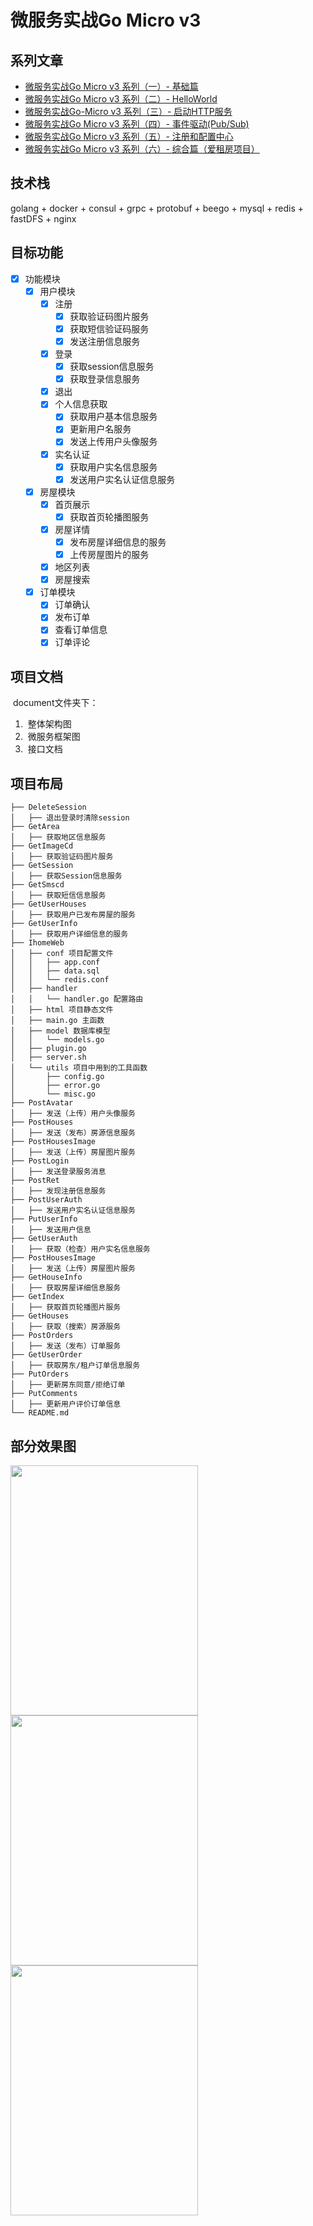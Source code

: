 # 微服务实战Go Micro v3

## 系列文章
* [微服务实战Go Micro v3 系列（一）- 基础篇](https://cleverbamboo.github.io/2021/04/27/GO/微服务实战Go-Micro-v3-系列（一）-基础篇/#more)
* [微服务实战Go Micro v3 系列（二）- HelloWorld](https://cleverbamboo.github.io/2021/04/27/GO/微服务实战Go-Micro-v3-系列（二）-HelloWorld/#more)
* [微服务实战Go-Micro v3 系列（三）- 启动HTTP服务](https://cleverbamboo.github.io/2021/04/28/GO/微服务实战Go-Micro-v3-系列（三）-启动HTTP服务/#more)
* [微服务实战Go Micro v3 系列（四）- 事件驱动(Pub/Sub)](https://cleverbamboo.github.io/2021/05/12/GO/微服务实战Go-Micro-v3-系列（四）-事件驱动-Pub-Sub/#more)
* [微服务实战Go Micro v3 系列（五）- 注册和配置中心](https://cleverbamboo.github.io/2021/06/02/GO/%E5%BE%AE%E6%9C%8D%E5%8A%A1%E5%AE%9E%E6%88%98Go-Micro-v3-%E7%B3%BB%E5%88%97%EF%BC%88%E4%BA%94%EF%BC%89-%E6%B3%A8%E5%86%8C%E5%92%8C%E9%85%8D%E7%BD%AE%E4%B8%AD%E5%BF%83/#more)
* [微服务实战Go Micro v3 系列（六）- 综合篇（爱租房项目）](https://cleverbamboo.github.io/2021/06/08/GO/%E5%BE%AE%E6%9C%8D%E5%8A%A1%E5%AE%9E%E6%88%98Go-Micro-v3-%E7%B3%BB%E5%88%97%EF%BC%88%E5%85%AD%EF%BC%89-%E7%BB%BC%E5%90%88%E7%AF%87%EF%BC%88%E7%88%B1%E7%A7%9F%E6%88%BF%E9%A1%B9%E7%9B%AE%EF%BC%89/#more)

## 技术栈
golang + docker + consul + grpc + protobuf + beego + mysql + redis + fastDFS + nginx

## 目标功能
- [x] 功能模块
    - [x] 用户模块
        - [x] 注册
            - [x] 获取验证码图片服务
            - [x] 获取短信验证码服务
            - [x] 发送注册信息服务
        - [x] 登录
            - [x] 获取session信息服务
            - [x] 获取登录信息服务
        - [x] 退出
        - [x] 个人信息获取
            - [x] 获取用户基本信息服务
            - [x] 更新用户名服务
            - [x] 发送上传用户头像服务
        - [x] 实名认证
            - [x] 获取用户实名信息服务
            - [x] 发送用户实名认证信息服务
    - [x] 房屋模块
        - [x] 首页展示
            - [x] 获取首页轮播图服务
        - [x] 房屋详情
            - [x] 发布房屋详细信息的服务
            - [x] 上传房屋图片的服务
        - [x] 地区列表
        - [x] 房屋搜索
    - [x] 订单模块
        - [x] 订单确认
        - [x] 发布订单
        - [x] 查看订单信息
        - [x] 订单评论

## 项目文档
​	document文件夹下：

1. ​	整体架构图
2. ​	微服务框架图
3. ​	接口文档

## 项目布局
```
├── DeleteSession
│   ├── 退出登录时清除session
├── GetArea
│   ├── 获取地区信息服务
├── GetImageCd
│   ├── 获取验证码图片服务
├── GetSession
│   ├── 获取Session信息服务
├── GetSmscd
│   ├── 获取短信信息服务
├── GetUserHouses
│   ├── 获取用户已发布房屋的服务
├── GetUserInfo
│   ├── 获取用户详细信息的服务
├── IhomeWeb
│   ├── conf 项目配置文件
│   │   ├── app.conf
│   │   ├── data.sql
│   │   └── redis.conf
│   ├── handler
│   │   └── handler.go 配置路由
│   ├── html 项目静态文件
│   ├── main.go 主函数
│   ├── model 数据库模型
│   │   └── models.go
│   ├── plugin.go
│   ├── server.sh
│   └── utils 项目中用到的工具函数
│       ├── config.go
│       ├── error.go
│       └── misc.go
├── PostAvatar
│   ├──	发送（上传）用户头像服务
├── PostHouses
│   ├── 发送（发布）房源信息服务
├── PostHousesImage
│   ├── 发送（上传）房屋图片服务
├── PostLogin
│   ├── 发送登录服务消息
├── PostRet
│   ├── 发现注册信息服务
├── PostUserAuth
│   ├── 发送用户实名认证信息服务
├── PutUserInfo
│   ├── 发送用户信息
├── GetUserAuth
│   ├── 获取（检查）用户实名信息服务
├── PostHousesImage
│   ├── 发送（上传）房屋图片服务
├── GetHouseInfo
│   ├── 获取房屋详细信息服务
├── GetIndex
│   ├── 获取首页轮播图片服务
├── GetHouses
│   ├── 获取（搜索）房源服务
├── PostOrders
│   ├── 发送（发布）订单服务
├── GetUserOrder
│   ├── 获取房东/租户订单信息服务
├── PutOrders
│   ├── 更新房东同意/拒绝订单
├── PutComments
│   ├── 更新用户评价订单信息
└── README.md
```

## 部分效果图
<a style="display:inline-blcok;">
<img width="300" height="400" src="https://z3.ax1x.com/2021/06/08/2rVWX8.png"/>
</a>
<a style="display:inline-blcok;">
<img width="300" height="400" src="https://z3.ax1x.com/2021/06/08/2rZFc6.png"/>
</a>
<a style="display:inline-blcok;">
<img width="300" height="400" src="https://z3.ax1x.com/2021/06/08/2rZVBD.png"/>
</a>